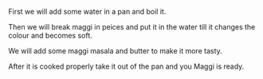First we will add some water in a pan and boil it.

Then we will break maggi in peices and put it in the water till it changes the colour and becomes soft.

We will add some maggi masala and butter to make it more tasty.

After it is cooked properly take it out of the pan and you Maggi is ready.
